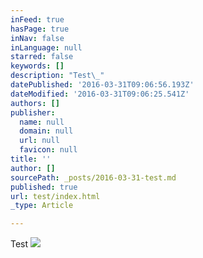 ```yaml
---
inFeed: true
hasPage: true
inNav: false
inLanguage: null
starred: false
keywords: []
description: "Test\_"
datePublished: '2016-03-31T09:06:56.193Z'
dateModified: '2016-03-31T09:06:25.541Z'
authors: []
publisher:
  name: null
  domain: null
  url: null
  favicon: null
title: ''
author: []
sourcePath: _posts/2016-03-31-test.md
published: true
url: test/index.html
_type: Article

---
```

Test ![](https://the-grid-user-content.s3-us-west-2.amazonaws.com/5a196d81-7c95-42ad-b766-3b28e8f1bfb1.jpg)